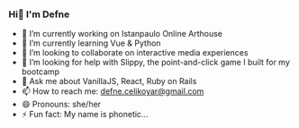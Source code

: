 ### Hi🧿 I'm Defne

- 🔭 I’m currently working on Istanpaulo Online Arthouse
- 🌱 I’m currently learning Vue & Python
- 👯 I’m looking to collaborate on interactive media experiences
- 🤔 I’m looking for help with Slippy, the point-and-click game I built for my bootcamp
- 💬 Ask me about VanillaJS, React, Ruby on Rails
- 📫 How to reach me: defne.celikoyar@gmail.com
- 😄 Pronouns: she/her
- ⚡ Fun fact: My name is phonetic...
